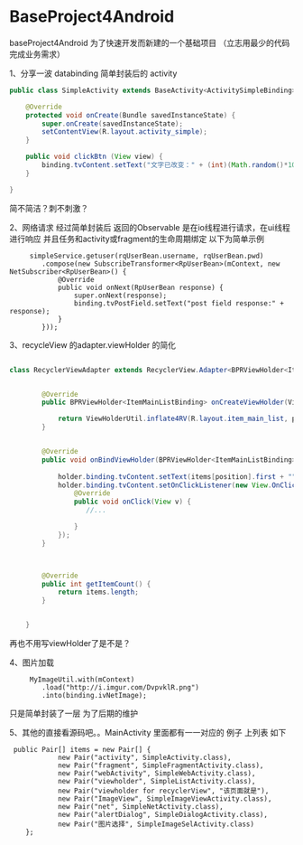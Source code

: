 # BaseProject4Android
baseProject4Android   为了快速开发而新建的一个基础项目  （立志用最少的代码  完成业务需求）

1、分享一波 databinding 简单封装后的  activity


```java
public class SimpleActivity extends BaseActivity<ActivitySimpleBinding> {

    @Override
    protected void onCreate(Bundle savedInstanceState) {
        super.onCreate(savedInstanceState);
        setContentView(R.layout.activity_simple);
    }

    public void clickBtn (View view) {
        binding.tvContent.setText("文字已改变：" + (int)(Math.random()*1000));
    }

}


```
简不简洁？刺不刺激？   

2、网络请求   经过简单封装后  返回的Observable  是在io线程进行请求，在ui线程进行响应 并且任务和activity或fragment的生命周期绑定 以下为简单示例 
```
     simpleService.getuser(rqUserBean.username, rqUserBean.pwd)
        .compose(new SubscribeTransformer<RpUserBean>(mContext, new NetSubscriber<RpUserBean>() {
            @Override
            public void onNext(RpUserBean response) {
                super.onNext(response);
                binding.tvPostField.setText("post field response:" + response);
            }
        }));

```

3、recycleView  的adapter.viewHolder  的简化
```java

class RecyclerViewAdapter extends RecyclerView.Adapter<BPRViewHolder<ItemMainListBinding>>{


        @Override
        public BPRViewHolder<ItemMainListBinding> onCreateViewHolder(ViewGroup parent, int viewType) {

            return ViewHolderUtil.inflate4RV(R.layout.item_main_list, parent);
        }


        @Override
        public void onBindViewHolder(BPRViewHolder<ItemMainListBinding> holder, final int position) {
            
            holder.binding.tvContent.setText(items[position].first + "");
            holder.binding.tvContent.setOnClickListener(new View.OnClickListener() {
                @Override
                public void onClick(View v) {
                   //...

                }
            });
        }



        @Override
        public int getItemCount() {
            return items.length;
        }


    }
```
再也不用写viewHolder了是不是？

4、图片加载   
```
     MyImageUtil.with(mContext)
        .load("http://i.imgur.com/DvpvklR.png")
        .into(binding.ivNetImage);
```
只是简单封装了一层  为了后期的维护

5、其他的直接看源码吧。。MainActivity  里面都有一一对应的 例子  上列表  如下
```
 public Pair[] items = new Pair[] {
            new Pair("activity", SimpleActivity.class),
            new Pair("fragment", SimpleFragmentActivity.class),
            new Pair("webActivity", SimpleWebActivity.class),
            new Pair("viewholder", SimpleListActivity.class),
            new Pair("viewholder for recyclerView", "该页面就是"),
            new Pair("ImageView", SimpleImageViewActivity.class),
            new Pair("net", SimpleNetActivity.class),
            new Pair("alertDialog", SimpleDialogActivity.class),
            new Pair("图片选择", SimpleImageSelActivity.class)
    };

```